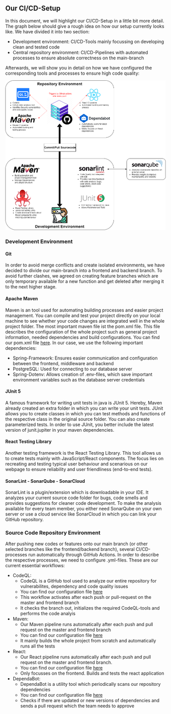 ## Our CI/CD-Setup
In this document, we will highlight our CI/CD-Setup in a little bit more detail. The graph below should give a rough idea on how our setup currently looks like. 
We have divided it into two section:
- Development environment: CI/CD-Tools mainly focussing on developing clean and tested code
- Central repository environment: CI/CD-Pipelines with automated processes to ensure absolute correctness on the main-branch

Afterwards, we will show you in detail on how we have configured the corresponding tools and processes to ensure high code quality:

![CICD-Workflow](https://github.com/SE-TINF22B6/DHBWhub/blob/master/docs/diagrams/CI.CD_workflow.png?raw=true)

### Development Environment
#### Git
In order to avoid merge conflicts and create isolated environments, we have decided to divide our main-branch into a frontend and backend branch. To avoid further
clashes, we agreed on creating feature branches which are only temporary available for a new function and get deleted after merging it to the next higher stage.

#### Apache Maven
Maven is an tool used for automating building processes and easier project management. You can compile and test your project directly on your local machine to see
whether your code changes are integrated well in the whole project folder. The most important maven file ist the pom.xml file. This file describes the configuration
of the whole project such as general project information, needed dependencies and build configurations. You can find our pom.xml file [here](https://github.com/SE-TINF22B6/DHBWhub/blob/master/pom.xml). 
In our case, we use the following important dependencies:
- Spring-Framework: Ensures easier communication and configuration between the frontend, middleware and backend
- PostgreSQL: Used for connecting to our database server
- Spring-Dotenv: Allows creation of .env-files, which save important environment variables such as the database server credentials

#### JUnit 5
A famous framework for writing unit tests in java is JUnit 5. Hereby, Maven already created an extra folder in which you can write your unit tests. JUnit allows you to
create classes in which you can test methods and functions of the respective class in the original source folder. You can also create parameterized tests. In order to
use JUnit, you better include the latest version of junit.jupiter in your maven dependencies.

#### React Testing Library
Another testing framework is the React Testing Library. This tool allows us to create tests mainly with JavaScript/React components. The focus lies on recreating and testing
typical user behaviour and scenarious on our webpage to ensure reliability and user friendliness (end-to-end tests).

#### SonarLint - SonarQube - SonarCloud
SonarLint is a plugin/extension which is downloadable in your IDE. It analyzes your current source code folder for bugs, code smells and provides suggestions for cleaner code
development. To make the analysis available for every team member, you either need SonarQube on your own server or use a cloud service like SonarCloud in which you can link 
your GitHub repository.

### Source Code Repository Environment
After pushing new codes or features onto our main branch (or other selected branches like the frontend/backend branch), several CI/CD-processes run automatically through GitHub Actions.
In order to describe the respective processes, we need to configure .yml-files. These are our current essential workflows:
- CodeQL:
   - CodeQL is a GitHub tool used to analyze our entire repository for vulnerabilites, dependency and code quality issues
   - You can find our configuration file [here](https://github.com/SE-TINF22B6/DHBWhub/blob/master/.github/workflows/codeql.yml)
   - This workflow activates after each push or pull-request on the master and frontend branch
   - It checks the branch out, initializes the required CodeQL-tools and performs the code analyis
- Maven:
   - Our Maven pipeline runs automatically after each push and pull request on the master and frontend branch
   - You can find our configuration file [here](https://github.com/SE-TINF22B6/DHBWhub/blob/master/.github/workflows/maven.yml)
   - It mainly builds the whole project from scratch and automatically runs all the tests
- React:
   - Our React pipeline runs automatically after each push and pull request on the master and frontend branch.
   - You can find our configuration file [here](https://github.com/SE-TINF22B6/DHBWhub/blob/master/.github/workflows/react.yml)
   - Only focusses on the frontend. Builds and tests the react application
- DependaBot:
   - DependaBot is a utility tool which periodically scans our repository dependencies
   - You can find our configuration file [here](https://github.com/SE-TINF22B6/DHBWhub/blob/master/.github/dependabot.yml)
   - Checks if there are updated or new versions of dependencies and sends a pull request which the team needs to approve
